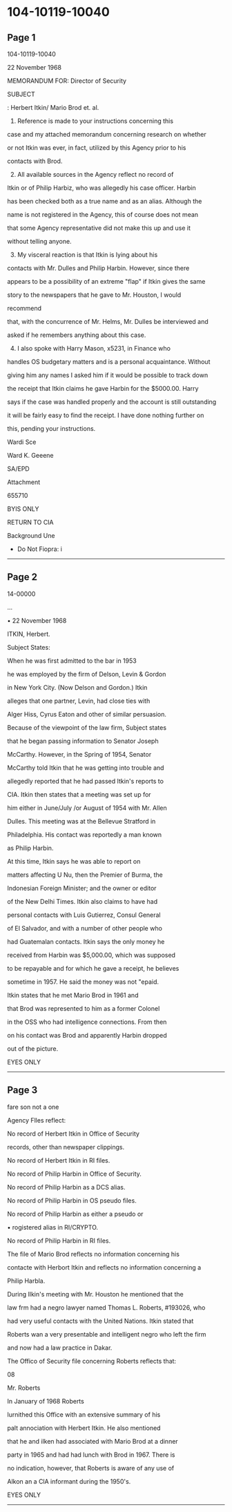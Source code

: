 # 104-10119-10040

## Page 1

104-10119-10040

22 November 1968

MEMORANDUM FOR: Director of Security

SUBJECT

: Herbert Itkin/ Mario Brod et. al.

1. Reference is made to your instructions concerning this

case and my attached memorandum concerning research on whether

or not Itkin was ever, in fact, utilized by this Agency prior to his

contacts with Brod.

2. All available sources in the Agency reflect no record of

Itkin or of Philip Harbiz, who was allegedly his case officer. Harbin

has been checked both as a true name and as an alias. Although the

name is not registered in the Agency, this of course does not mean

that some Agency representative did not make this up and use it

without telling anyone.

3. My visceral reaction is that Itkin is lying about his

contacts with Mr. Dulles and Philip Harbin. However, since there

appears to be a possibility of an extreme "flap" if Itkin gives the same

story to the newspapers that he gave to Mr. Houston, I would

recommend

that, with the concurrence of Mr. Helms, Mr. Dulles be interviewed and

asked if he remembers anything about this case.

4. I also spoke with Harry Mason, x5231, in Finance who

handles OS budgetary matters and is a personal acquaintance. Without

giving him any names I asked him if it would be possible to track down

the receipt that Itkin claims he gave Harbin for the $5000.00. Harry

says if the case was handled properly and the account is still outstanding

it will be fairly easy to find the receipt. I have done nothing further on

this, pending your instructions.

Wardi Sce

Ward K. Geeene

SA/EPD

Attachment

655710

BYIS ONLY

RETURN TO CIA

Background Une

* Do Not Fiopra: i

---

## Page 2

14-00000

...

• 22 November 1968

ITKIN, Herbert.

Subject States:

When he was first admitted to the bar in 1953

he was employed by the firm of Delson, Levin & Gordon

in New York City. (Now Delson and Gordon.) Itkin

alleges that one partner, Levin, had close ties with

Alger Hiss, Cyrus Eaton and other of similar persuasion.

Because of the viewpoint of the law firm, Subject states

that he began passing information to Senator Joseph

McCarthy. However, in the Spring of 1954, Senator

McCarthy told Itkin that he was getting into trouble and

allegedly reported that he had passed Itkin's reports to

CIA. Itkin then states that a meeting was set up for

him either in June/July /or August of 1954 with Mr. Allen

Dulles. This meeting was at the Bellevue Stratford in

Philadelphia. His contact was reportedly a man known

as Philip Harbin.

At this time, Itkin says he was able to report on

matters affecting U Nu, then the Premier of Burma, the

Indonesian Foreign Minister; and the owner or editor

of the New Delhi Times. Itkin also claims to have had

personal contacts with Luis Gutierrez, Consul General

of El Salvador, and with a number of other people who

had Guatemalan contacts. Itkin says the only money he

received from Harbin was $5,000.00, which was supposed

to be repayable and for which he gave a receipt, he believes

sometime in 1957. He said the money was not "epaid.

Itkin states that he met Mario Brod in 1961 and

that Brod was represented to him as a former Colonel

in the OSS who had intelligence connections. From then

on his contact was Brod and apparently Harbin dropped

out of the picture.

EYES ONLY

---

## Page 3

fare son not a one

Agency Flles reflect:

No record of Herbert Itkin in Office of Security

records, other than newspaper clippings.

No record of Herbert Itkin in RI files.

No record of Philip Harbin in Office of Security.

No record of Philip Harbin as a DCS alias.

No record of Philip Harbin in OS pseudo files.

No record of Philip Harbin as either a pseudo or

• rogistered alias in RI/CRYPTO.

No record of Philip Harbin in RI files.

The file of Mario Brod reflects no information concerning his

contacte with Herbort Itkin and reflects no information concerning a

Philip Harbla.

During Ilkin's meeting with Mr. Houston he mentioned that the

law frm had a negro lawyer named Thomas L. Roberts, #193026, who

had very useful contacts with the United Nations. Itkin stated that

Roberts wan a very presentable and intelligent negro who left the firm

and now had a law practice in Dakar.

The Offico of Security file concerning Roberts reflects that:

08

Mr. Roberts

In January of 1968 Roberts

lurnithed this Office with an extensive summary of his

palt annociation with Herbert Itkin. He also mentioned

that he and ilken had associated with Mario Brod at a dinner

party in 1965 and had had lunch with Brod in 1967. There is

no indication, however, that Roberts is aware of any use of

Alkon an a ClA informant during the 1950's.

EYES ONLY

---

